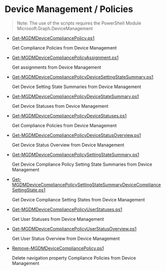 # Device Management / Policies

> Note: The use of the scripts requires the PowerShell Module Microsoft.Graph.DeviceManagement

+ [Get-MGDMDeviceCompliancePolicy.ps1](./Get-MGDMDeviceCompliancePolicy.ps1)

  Get Compliance Policies from Device Management

+ [Get-MGDMDeviceCompliancePolicyAssignment.ps1](./Get-MGDMDeviceCompliancePolicyAssignment.ps1)

  Get assignments from Device Management

+ [Get-MGDMDeviceCompliancePolicyDeviceSettingStateSummary.ps1](./Get-MGDMDeviceCompliancePolicyDeviceSettingStateSummary.ps1)

  Get Device Setting State Summaries from Device Management

+ [Get-MGDMDeviceCompliancePolicyDeviceStateSummary.ps1](./Get-MGDMDeviceCompliancePolicyDeviceStateSummary.ps1)

  Get Device Statuses from Device Management

+ [Get-MGDMDeviceCompliancePolicyDeviceStatuses.ps1](./Get-MGDMDeviceCompliancePolicyDeviceStatuses.ps1)

  Get Compliance Policies from Device Management

+ [Get-MGDMDeviceCompliancePolicyDeviceStatusOverview.ps1](./Get-MGDMDeviceCompliancePolicyDeviceStatusOverview.ps1)

  Get Device Status Overview from Device Management

+ [Get-MGDMDeviceCompliancePolicySettingStateSummary.ps1](./Get-MGDMDeviceCompliancePolicySettingStateSummary.ps1)

  Get Device Compliance Policy Setting State Summaries from Device Management

+ [Get-MGDMDeviceCompliancePolicySettingStateSummaryDeviceComplianceSettingState.ps1](./Get-MGDMDeviceCompliancePolicySettingStateSummaryDeviceComplianceSettingState.ps1)

  Get Device Compliance Setting States from Device Management

+ [Get-MGDMDeviceCompliancePolicyUserStatuses.ps1](./Get-MGDMDeviceCompliancePolicyUserStatuses.ps1)

  Get User Statuses from Device Management

+ [Get-MGDMDeviceCompliancePolicyUserStatusOverview.ps1](./Get-MGDMDeviceCompliancePolicyUserStatusOverview.ps1)

  Get User Status Overview from Device Management

+ [Remove-MGDMDeviceCompliancePolicy.ps1](./Remove-MGDMDeviceCompliancePolicy.ps1)

  Delete navigation property Compliance Policies from Device Management